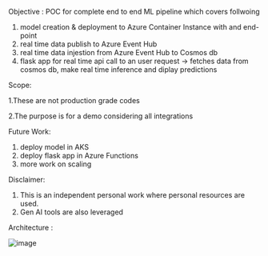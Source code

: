 Objective : POC for complete end to end ML pipeline which covers follwoing

1. model creation & deployment to Azure Container Instance with and end-point
2. real time data publish to Azure Event Hub
3. real time data injestion from Azure Event Hub to Cosmos db
4. flask app for real time api call to an user request -> fetches data from cosmos db, make real time inference and diplay predictions

Scope:

1.These are not production grade codes

2.The purpose is for a demo considering all integrations

Future Work:

1. deploy model in AKS
2. deploy flask app in Azure Functions
3. more work on scaling

Disclaimer: 

1. This is an independent personal work where personal resources are used.
2. Gen AI tools are also leveraged 

Architecture :

![image](https://github.com/user-attachments/assets/b5bbd9d0-a102-41f4-b63e-cb54688d3845)
